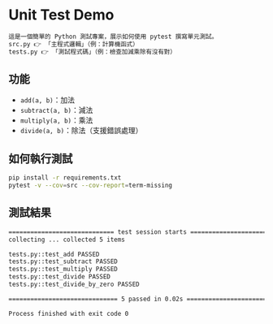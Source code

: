 # Unit Test Demo
```bash
這是一個簡單的 Python 測試專案，展示如何使用 pytest 撰寫單元測試。
src.py 👉 「主程式邏輯」（例：計算機函式）
tests.py 👉 「測試程式碼」（例：檢查加減乘除有沒有對）
```
## 功能
- `add(a, b)`：加法
- `subtract(a, b)`：減法
- `multiply(a, b)`：乘法
- `divide(a, b)`：除法（支援錯誤處理）

## 如何執行測試
```bash
pip install -r requirements.txt
pytest -v --cov=src --cov-report=term-missing   
```
## 測試結果
```bash
============================= test session starts =============================
collecting ... collected 5 items

tests.py::test_add PASSED                                                [ 20%]
tests.py::test_subtract PASSED                                           [ 40%]
tests.py::test_multiply PASSED                                           [ 60%]
tests.py::test_divide PASSED                                             [ 80%]
tests.py::test_divide_by_zero PASSED                                     [100%]

============================== 5 passed in 0.02s ==============================

Process finished with exit code 0
```
